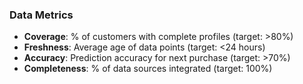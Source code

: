 ### Data Metrics
- **Coverage**: % of customers with complete profiles (target: >80%)
- **Freshness**: Average age of data points (target: <24 hours)
- **Accuracy**: Prediction accuracy for next purchase (target: >70%)
- **Completeness**: % of data sources integrated (target: 100%)
